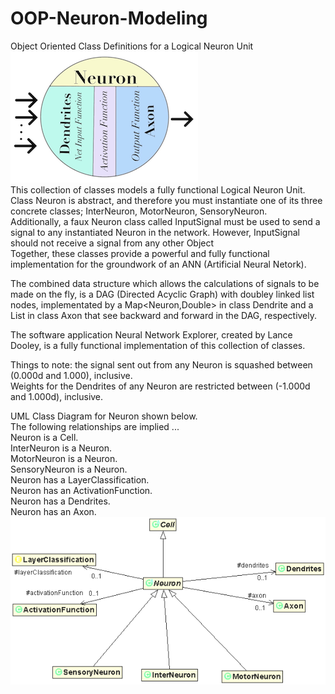 # OOP-Neuron-Modeling
Object Oriented Class Definitions for a Logical Neuron Unit<br>
<img src="NeuronLogicalLevels.png"><br>
This collection of classes models a fully functional Logical Neuron Unit.<br>
Class Neuron is abstract, and therefore you must instantiate one of its three concrete classes; InterNeuron, MotorNeuron, SensoryNeuron.<br>
Additionally, a faux Neuron class called InputSignal must be used to send a signal to any instantiated Neuron in the network. However, InputSignal should not receive a signal from any other Object<br>
Together, these classes provide a powerful and fully functional implementation for the groundwork of an ANN (Artificial Neural Netork).<p>
The combined data structure which allows the calculations of signals to be made on the fly, is a DAG (Directed Acyclic Graph) with doubley linked list nodes, implementated by a Map<Neuron,Double> in class Dendrite and a List<Neuron> in class Axon that see backward and forward in the DAG, respectively.<p>
The software application Neural Network Explorer, created by Lance Dooley, is a fully functional implementation of this collection of classes.<p>
Things to note: the signal sent out from any Neuron is squashed between (0.000d and 1.000), inclusive.<br>
Weights for the Dendrites of any Neuron are restricted between (-1.000d and 1.000d), inclusive.<br>

<p>

UML Class Diagram for Neuron shown below.<br>
The following relationships are implied ...<br>
Neuron is a Cell.<br>
InterNeuron is a Neuron.<br>
MotorNeuron is a Neuron.<br>
SensoryNeuron is a Neuron.<br>
Neuron has a LayerClassification.<br>
Neuron has an ActivationFunction.<br>
Neuron has a Dendrites.<br>
Neuron has an Axon.<br>
<img src="NeuronUML.png">
